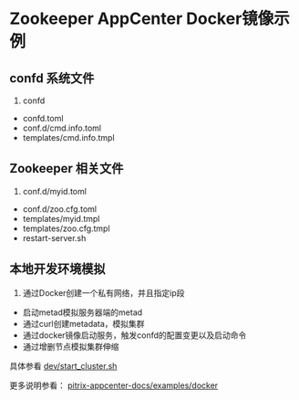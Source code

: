 # Zookeeper AppCenter Docker镜像示例

## confd 系统文件
1. confd
*  confd.toml
*  conf.d/cmd.info.toml
*  templates/cmd.info.tmpl

## Zookeeper 相关文件
1. conf.d/myid.toml
*  conf.d/zoo.cfg.toml
*  templates/myid.tmpl
*  templates/zoo.cfg.tmpl
*  restart-server.sh

## 本地开发环境模拟
1. 通过Docker创建一个私有网络，并且指定ip段
* 启动metad模拟服务器端的metad
* 通过curl创建metadata，模拟集群
* 通过docker镜像启动服务，触发confd的配置变更以及启动命令
* 通过增删节点模拟集群伸缩

具体参看 [dev/start_cluster.sh](dev/start_cluster.sh)

更多说明参看：
[pitrix-appcenter-docs/examples/docker](https://git.internal.yunify.com/ray/pitrix-appcenter-docs/tree/master/examples/docker)

